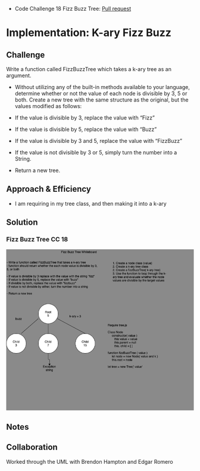 - Code Challenge 18 Fizz Buzz Tree: [Pull request](https://github.com/Chris-Bortel/data-structures-and-algorithms/pull/52)

# Implementation: K-ary Fizz Buzz

<!-- Short summary or background information -->

## Challenge

Write a function called FizzBuzzTree which takes a k-ary tree as an argument.

- Without utilizing any of the built-in methods available to your language, determine whether or not the value of each node is divisible by 3, 5 or both. Create a new tree with the same structure as the original, but the values modified as follows:

- If the value is divisible by 3, replace the value with “Fizz”

- If the value is divisible by 5, replace the value with “Buzz”

- If the value is divisible by 3 and 5, replace the value with “FizzBuzz”

- If the value is not divisible by 3 or 5, simply turn the number into a String.

- Return a new tree.

<!-- Description of the challenge -->

## Approach & Efficiency

- I am requiring in my tree class, and then making it into a k-ary

<!-- What approach did you take? Why? What is the Big O space/time for this approach? -->

## Solution

<!-- Embedded whiteboard image -->

### Fizz Buzz Tree CC 18

![fizz-buzz-tree](./fizz-buzz-tree-uml.png)

## Notes

## Collaboration

Worked through the UML with Brendon Hampton and Edgar Romero
